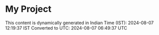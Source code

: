 # My Project

This content is dynamically generated in Indian Time (IST): 2024-08-07 12:19:37 IST
Converted to UTC: 2024-08-07 06:49:37 UTC
